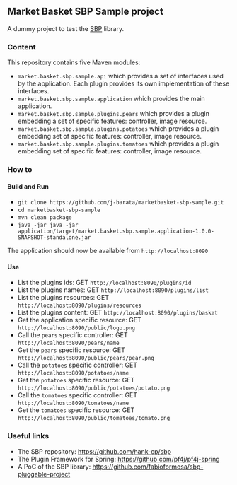 ## Market Basket SBP Sample project

A dummy project to test the [SBP](https://github.com/hank-cp/sbp) library.

### Content

This repository contains five Maven modules:
* `market.basket.sbp.sample.api` which provides a set of interfaces used by the application. Each plugin provides its own implementation of these interfaces.
* `market.basket.sbp.sample.application` which provides the main application.
* `market.basket.sbp.sample.plugins.pears` which provides a plugin embedding a set of specific features: controller, image resource.
* `market.basket.sbp.sample.plugins.potatoes` which provides a plugin embedding set of specific features: controller, image resource.
* `market.basket.sbp.sample.plugins.tomatoes` which provides a plugin embedding set of specific features: controller, image resource.

### How to

#### Build and Run

* `git clone https://github.com/j-barata/marketbasket-sbp-sample.git`
* `cd marketbasket-sbp-sample`
* `mvn clean package`
* `java -jar java -jar application/target/market.basket.sbp.sample.application-1.0.0-SNAPSHOT-standalone.jar`

The application should now be available from `http://localhost:8090`

#### Use

* List the plugins ids: GET `http://localhost:8090/plugins/id`
* List the plugins names: GET `http://localhost:8090/plugins/list`
* List the plugins resources: GET `http://localhost:8090/plugins/resources`
* List the plugins content: GET `http://localhost:8090/plugins/basket`
* Get the application specific resource: GET `http://localhost:8090/public/logo.png`
* Call the `pears` specific controller: GET `http://localhost:8090/pears/name`
* Get the `pears` specific resource: GET `http://localhost:8090/public/pears/pear.png`
* Call the `potatoes` specific controller: GET `http://localhost:8090/potatoes/name`
* Get the `potatoes` specific resource: GET `http://localhost:8090/public/potatoes/potato.png`
* Call the `tomatoes` specific controller: GET `http://localhost:8090/tomatoes/name`
* Get the `tomatoes` specific resource: GET `http://localhost:8090/public/tomatoes/tomato.png`

### Useful links

* The SBP repository: https://github.com/hank-cp/sbp
* The Plugin Framework for Spring: https://github.com/pf4j/pf4j-spring
* A PoC of the SBP library: https://github.com/fabioformosa/sbp-pluggable-project
